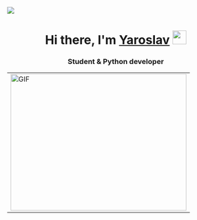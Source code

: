 ![](https://komarev.com/ghpvc/?username=BaksNprogrammer)
<h1 align="center">Hi there, I'm <a href="https://i.pinimg.com/originals/18/a4/94/18a4949fc9c8067172d3b96e302e7097.gif" target="_blank">Yaroslav</a> 
<img src="[https://github.com/blackcater/blackcater/raw/main/images/Hi.gif](https://i.pinimg.com/originals/18/a4/94/18a4949fc9c8067172d3b96e302e7097.gif)" height="32"/></h1>
<h3 align="center">Student & Python developer</h3>
<table>
  <tr>
    <td>
      <img align="center" alt="GIF" src="https://i.pinimg.com/originals/18/a4/94/18a4949fc9c8067172d3b96e302e7097.gif" width="408" height="318"/>
  </tr>
</table>
